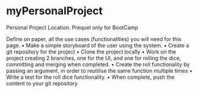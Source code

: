# myPersonalProject
Personal Project Location. Prequel only for BootCamp

Define on paper, all the use cases (functionalities) you will need 
for this page.
• Make a simple storyboard of the user using the system.
• Create a git repository for the project
• Clone the project locally
• Work on the project creating 2 branches, one for the UI, and one 
for rolling the dice, committing and merging when completed.
• Create the roll functionality by passing an argument, in order to 
reutilise the same function multiple times
• Write a test for the roll dice functionality.
• When complete, push the content to your git repository